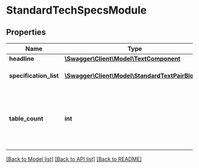 # StandardTechSpecsModule

## Properties
Name | Type | Description | Notes
------------ | ------------- | ------------- | -------------
**headline** | [**\Swagger\Client\Model\TextComponent**](TextComponent.md) |  | [optional] 
**specification_list** | [**\Swagger\Client\Model\StandardTextPairBlock[]**](StandardTextPairBlock.md) | The specification list. | 
**table_count** | **int** | The number of tables to present. Features are evenly divided between the tables. | [optional] 

[[Back to Model list]](../README.md#documentation-for-models) [[Back to API list]](../README.md#documentation-for-api-endpoints) [[Back to README]](../README.md)


